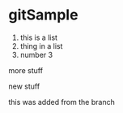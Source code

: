 # gitSample

1. this is a list
2. thing in a list
3. number 3

more stuff

new stuff

this was added from the branch